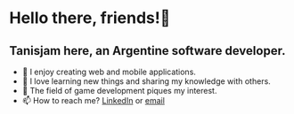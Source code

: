 # Hello there, friends!👋

## Tanisjam here, an Argentine software developer.

- 👀 I enjoy creating web and mobile applications.
- 💞️ I love learning new things and sharing my knowledge with others.
- 👾 The field of game development piques my interest.
- 📫 How to reach me? [LinkedIn](https://www.linkedin.com/in/mauricionromero/) or [email](mailto:mauricionromero@hotmail.com)

<!---
TanisJam/TanisJam is a ✨ special ✨ repository because its `README.md` (this file) appears on your GitHub profile.
You can click the Preview link to take a look at your changes.
--->
